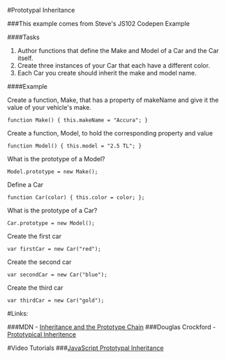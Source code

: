 #Prototypal Inheritance

###This example comes from Steve's JS102 Codepen Example

####Tasks
1. Author functions that define the Make and Model of a Car and the Car itself.
2. Create three instances of your Car that each have a different color.
3. Each Car you create should inherit the make and model name.

####Example

Create a function, Make, that has a property of makeName and give it the value of your vehicle's make.

``function Make() {
  this.makeName = "Accura";
}``

Create a function, Model, to hold the corresponding property and value

``function Model() {
  this.model = "2.5 TL";
}``

What is the prototype of a Model?

``Model.prototype = new Make();``

Define a Car

``function Car(color) {
  this.color = color;
};``

What is the prototype of a Car?

``Car.prototype = new Model();``

Create the first car

``var firstCar = new Car("red");``

Create the second car

``var secondCar = new Car("blue");``

Create the third car

``var thirdCar = new Car("gold");``

#Links:

###MDN - [Inheritance and the Prototype Chain](https://developer.mozilla.org/en-US/docs/Web/JavaScript/Inheritance_and_the_prototype_chain)
###Douglas Crockford - [Prototypical Inheritence](http://javascript.crockford.com/prototypal.html)

#Video Tutorials
###[JavaScript Prototypal Inheritance](https://www.youtube.com/watch?v=qMO-LTOrJaE) 
